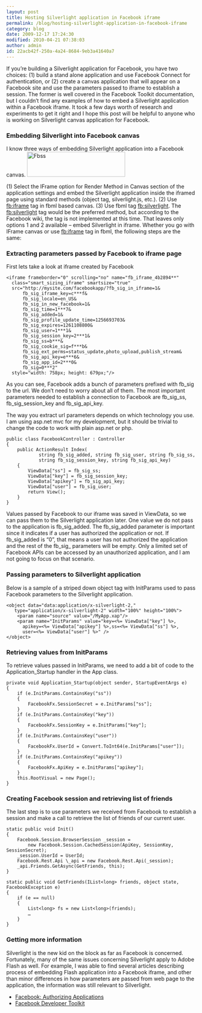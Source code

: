 ```yaml
---
layout: post
title: Hosting Silverlight application in Facebook iframe
permalink: /blog/hosting-silverlight-application-in-facebook-iframe
category: blog
date: 2009-12-17 17:24:30
modified: 2010-04-21 07:38:03
author: admin
id: 22acb42f-250a-4a24-8684-9eb3a41640a7
---
```


If you’re building a Silverlight application for Facebook, you have two
choices: (1) build a stand alone application and use Facebook Connect
for authentication, or (2) create a canvas application that will appear
on a Facebook site and use the parameters passed to iframe to establish
a session. The former is well covered in the Facebook Toolkit
documentation, but I couldn’t find any examples of how to embed
a Silverlight application within a Facebook iframe. It took a few days
worth of research and experiments to get it right and I hope this post
will be helpful to anyone who is working on Silverlight canvas
application for Facebook.

### Embedding Silverlight into Facebook canvas

I know three ways of embedding Silverlight application into a Facebook
canvas. <img alt="Fbss" src="http://youpvp.com/blog/image.axd?picture=Fbss_thumb.png" width="260" height="66" /></a>

(1) Select the IFrame option for Render Method in Canvas section of the
application settings and embed the Silverlight application inside the
iframed page using standard methods (object tag, silverlight.js, etc.).
(2) Use <fb:iframe> tag in fbml based canvas. (3) Use fbml tag
<fb:silverlight>. The <fb:silverlight> tag would be the preferred
method, but according to the Facebook wiki, the tag is not implemented
at this time. That leaves only options 1 and 2 available – embed
Silverlight in iframe. Whether you go with IFrame canvas or use
<fb:iframe> tag in fbml, the following steps are the same:

### Extracting parameters passed by Facebook to iframe page

First lets take a look at iframe created by Facebook

    <iframe frameborder="0" scrolling="no" name="fb_iframe_4b2894**"
      class="smart_sizing_iframe" smartsize="true"
      src="http://mysite.com/facebookapp/?fb_sig_in_iframe=1&
          fb_sig_iframe_key=c***f&
          fb_sig_locale=en_US&
          fb_sig_in_new_facebook=1&
          fb_sig_time=1***7&
          fb_sig_added=1&
          fb_sig_profile_update_time=1256693703&
          fb_sig_expires=1261108800&
          fb_sig_user=1***1&
          fb_sig_session_key=2***1&
          fb_sig_ss=b***&
          fb_sig_cookie_sig=f***b&
          fb_sig_ext_perms=status_update,photo_upload,publish_stream&
          fb_sig_api_key=e***6&
          fb_sig_app_id=2***0&
          fb_sig=0***2"
      style="width: 758px; height: 679px;"/>

As you can see, Facebook adds a bunch of parameters prefixed with
fb_sig to the url. We don’t need to worry about all of them. The most
important parameters needed to establish a connection to Facebook are
fb_sig_ss, fb_sig_session_key and fb_sig_api_key.

The way you extract url parameters depends on which technology you use.
I am using asp.net mvc for my development, but it should be trivial
to change the code to work with plain asp.net or php.

    public class FacebookController : Controller
    {
        public ActionResult Index(
                string fb_sig_added, string fb_sig_user, string fb_sig_ss,
                string fb_sig_session_key, string fb_sig_api_key)
        {
            ViewData["ss"] = fb_sig_ss;
            ViewData["key"] = fb_sig_session_key;
            ViewData["apikey"] = fb_sig_api_key;
            ViewData["user"] = fb_sig_user;
            return View();
        }
    }

Values passed by Facebook to our iframe was saved in ViewData, so we
can pass them to the Silverlight application later. One value we do not
pass to the application is fb_sig_added. The fb_sig_added parameter is
important since it indicates if a user has authorized the application
or not. If fb_sig_added is “0”, that means a user has not authorized
the application and the rest of the fb_sig_ parameters will be empty.
Only a limited set of Facebook APIs can be accessed by an unauthorized
application, and I am not going to focus on that scenario.

### Passing parameters to Silverlight application

Below is a sample of a striped down object tag with InitParams used to
pass Facebook parameters to the Silverlight application.

    <object data="data:application/x-silverlight-2,"
       type="application/x-silverlight-2" width="100%" height="100%">
        <param name="source" value="/MyApp.xap"/>
        <param name="InitParams" value="key=<%= ViewData["key"] %>,
          apikey=<%= ViewData["apikey"] %>,ss=<%= ViewData["ss"] %>,
          user=<%= ViewData["user"] %>" />
    </object>

### Retrieving values from InitParams

To retrieve values passed in InitParams, we need to add a bit of code
to the Application_Startup handler in the App class.

    private void Application_Startup(object sender, StartupEventArgs e)
    {
        if (e.InitParams.ContainsKey("ss"))
        {
            FacebookFx.SessionSecret = e.InitParams["ss"];
        }
        if (e.InitParams.ContainsKey("key"))
        {
            FacebookFx.SessionKey = e.InitParams["key"];
        }
        if (e.InitParams.ContainsKey("user"))
        {
            FacebookFx.UserId = Convert.ToInt64(e.InitParams["user"]);
        }
        if (e.InitParams.ContainsKey("apikey"))
        {
            FacebookFx.ApiKey = e.InitParams["apikey"];
        }
        this.RootVisual = new Page();
    }

### Creating Facebook session and retrieving list of friends

The last step is to use parameters we received from Facebook to
establish a session and make a call to retrieve the list of friends
of our current user.

    static public void Init()
    {
        Facebook.Session.BrowserSession _session = 
            new Facebook.Session.CachedSession(ApiKey, SessionKey, SessionSecret); 
        _session.UserId = UserId;
        Facebook.Rest.Api \_api = new Facebook.Rest.Api(_session); 
        _api.Friends.GetAsync(GetFriends, this);
    }

    static public void GetFriends(IList<long> friends, object state, FacebookException e)
    {
        if (e == null)
        { 
            List<long> fs = new List<long>(friends);
            …
        }
    }

### Getting more information

Silverlight is the new kid on the block as far as Facebook is concerned.
Fortunately, many of the same issues concerning Silverlight apply to
Adobe Flash as well. For example, I was able to find several articles
describing process of embedding Flash application into a Facebook
iframe, and other than minor differences in how parameters are passed
from web page to the application, the information was still relevant to
Silverlight.

* <a href="http://wiki.developers.facebook.com/index.php/Authorizing_Applications">Facebook: Authorizing Applications</a>
* <a href="http://facebooktoolkit.codeplex.com/">Facebook Developer Toolkit</a>

